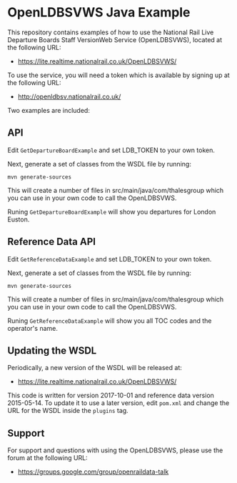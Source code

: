 OpenLDBSVWS Java Example
========================

This repository contains examples of how to use the National Rail Live
Departure Boards Staff VersionWeb Service (OpenLDBSVWS), located at the
following URL:

* https://lite.realtime.nationalrail.co.uk/OpenLDBSVWS/

To use the service, you will need a token which is available by
signing up at the following URL:

* http://openldbsv.nationalrail.co.uk/

Two examples are included:

API
---

Edit ```GetDepartureBoardExample``` and set LDB_TOKEN to your own token.

Next, generate a set of classes from the WSDL file by running:

```mvn generate-sources```

This will create a number of files in src/main/java/com/thalesgroup
which you can use in your own code to call the OpenLDBSVWS.

Runing ```GetDepartureBoardExample``` will show you departures for
London Euston.

Reference Data API
------------------

Edit ```GetReferenceDataExample``` and set LDB_TOKEN to your own token.

Next, generate a set of classes from the WSDL file by running:

```mvn generate-sources```

This will create a number of files in src/main/java/com/thalesgroup
which you can use in your own code to call the OpenLDBSVWS.

Runing ```GetReferenceDataExample``` will show you all TOC codes and
the operator's name.

Updating the WSDL
-----------------

Periodically, a new version of the WSDL will be released at:

* https://lite.realtime.nationalrail.co.uk/OpenLDBSVWS/

This code is written for version 2017-10-01 and reference data version
2015-05-14.  To update it to use a later version, edit ```pom.xml```
and change the URL for the WSDL inside the ```plugins``` tag.  

Support
-------

For support and questions with using the OpenLDBSVWS, please use the
forum at the following URL:
 
 * https://groups.google.com/group/openraildata-talk
